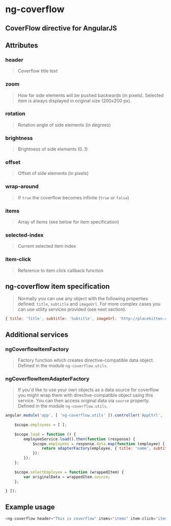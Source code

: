 # ng-coverflow
## CoverFlow directive for AngularJS

## Attributes

### header
> Coverflow title text

### zoom
> How far side elements will be pushed backwards (in pixels). Selected item is always displayed in original size (200x200 px).

### rotation
> Rotation angle of side elements (in degrees)

### brightness
> Brightness of side elements (0..1)

### offset
> Offset of side elements (in pixels)

### wrap-around
> If `true` the coverflow becomes infinite (`true` or `false`)

### items
> Array of items (see below for item specification)

### selected-index
> Current selected item index

### item-click
> Reference to item click callback function

## ng-coverflow item specification
> Normally you can use any object with the following properties defined: `title`, `subtitle` and `imageUrl`. For more complex cases you can use utility services provided (see next section).
```js
{ title: 'Title', subtitle: 'Subtitle', imageUrl: 'http://placekitten.com/g/200/200' }
```

## Additional services

### ngCoverflowItemFactory
> Factory function which creates directive-compatible data object. Defined in the module `ng-coverflow.utils`.

### ngCoverflowItemAdapterFactory
> If you'd like to use your own objects as a data source for coverflow you might wrap them with directive-compatible object using this service. You can then access original data via `source` property. Defined in the module `ng-coverflow.utils`.

```js
angular.module('app', [ 'ng-coverflow.utils' ]).controller('AppCtrl', [ '$scope', 'employeeService', 'ngCoveflowItemAdapterFactory', function ($scope, employeeService, adapterFactory) {
    
    $scope.employees = [ ];
    
    $scope.load = function () {
        employeeService.load().then(function (response) {
            $scope.employees = response.data.map(function (employee) {
                return adapterFactory(employee, { title: 'name', subtitle: 'phoneNumber', imageUrl: 'avatar' });
            });
        });
    };
    
    $scope.selectEmployee = function (wrappedItem) {
        var originalData = wrappedItem.source;
    };
    
} ]);
```

## Example usage

```js
<ng-coverflow header="This is coverflow" items="items" item-click="itemClickHandler(item)"></ng-coverflow>
```